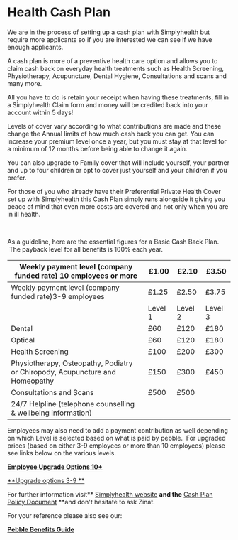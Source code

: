 # Health Cash Plan

We are in the process of setting up a cash plan with Simplyhealth but require more applicants so if you are interested we can see if we have enough applicants.

A cash plan is more of a preventive health care option and allows you to claim cash back on everyday health treatments such as Health Screening, Physiotherapy, Acupuncture, Dental Hygiene, Consultations and scans and many more.

All you have to do is retain your receipt when having these treatments, fill in a Simplyhealth Claim form and money will be credited back into your account within 5 days! 

Levels of cover vary according to what contributions are made and these change the Annual limits of how much cash back you can get. You can increase your premium level once a year, but you must stay at that level for a minimum of 12 months before being able to change it again.

You can also upgrade to Family cover that will include yourself, your partner and up to four children or opt to cover just yourself and your children if you prefer. 

For those of you who already have their Preferential Private Health Cover set up with Simplyhealth this Cash Plan simply runs alongside it giving you peace of mind that even more costs are covered and not only when you are in ill health.

 

As a guideline, here are the essential figures for a Basic Cash Back Plan.  The payback level for all benefits is 100% each year. 

| Weekly payment level (company funded rate) 10 employees or more              | £1.00   | £2.10   | £3.50   |
|------------------------------------------------------------------------------|---------|---------|---------|
| Weekly payment level (company funded rate)3-9 employees                      | £1.25   | £2.50   | £3.75   |
|                                                                              | Level 1 | Level 2 | Level 3 |
| Dental                                                                       | £60     | £120    | £180    |
| Optical                                                                      | £60     | £120    | £180    |
| Health Screening                                                             | £100    | £200    | £300    |
| Physiotherapy, Osteopathy, Podiatry or Chiropody, Acupuncture and Homeopathy | £150    | £300    | £450    |
| Consultations and Scans                                                      | £500    | £500    |         |
| 24/7 Helpline (telephone counselling & wellbeing information)                |         |         |         |

Employees may also need to add a payment contribution as well depending on which Level is selected based on what is paid by pebble.  For upgraded prices (based on either 3-9 employees or more than 10 employees) please see links below on the various levels.

**[Employee Upgrade Options 10+](https://mail-attachment.googleusercontent.com/attachment/u/0/?ui=2&ik=de8d7b9a94&view=att&th=13a88f87bd840cbf&attid=0.1&disp=inline&safe=1&zw&saduie=AG9B_P-M-4TdmA_h3G7DGvWJbyse&sadet=1351066259949&sads=kzRrdM3wCaFikr-1T6XeA1n3zbo)**

[**Upgrade options 3-9 **](https://www.google.com/url?q=https%3A%2F%2Fwww.simplyhealth.co.uk%2Fsh%2Fpages%2Fcorporate%2Fcompany-paid%2Fsimply-cash-plan-for-small-businesses%2Fbenefits.jsp&sa=D&sntz=1&usg=AFrqEzcjZu383a0GPP3diiFg2shyYKe3eg)

For further information visit** [Simplyhealth website](https://www.simplyhealth.co.uk/sh/pages/individuals/health-cash-plan.jsp) **and the** [Cash Plan Policy Document](https://www.simplyhealth.co.uk/shcore/sh/content/pdfs/tsandcs/cp_stc_feb_2012.pdf) **and don't hesitate to ask Zinat. 

For your reference please also see our:

[**Pebble Benefits Guide**](https://docs.google.com/a/pebblecode.com/document/d/1XT1YjNltN4huUEfWETaNvLoPwdurzZGeD0eAMHYvYmQ/edit)
